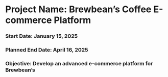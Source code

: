 # Project Name: Brewbean’s Coffee E-commerce Platform

### Start Date: January 15, 2025
### Planned End Date: April 16, 2025
### Objective: Develop an advanced e-commerce platform for Brewbean’s
